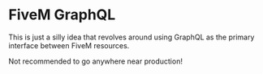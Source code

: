 # FiveM GraphQL
This is just a silly idea that revolves around using GraphQL as the primary interface between FiveM resources.

Not recommended to go anywhere near production!
